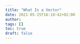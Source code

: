 ```yaml
---
title: "What Is a Vector"
date: 2021-05-25T16:10:42+02:00
author:
tags: []
toc: true
draft: false
---
```


